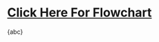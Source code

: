 # [Click Here For Flowchart](https://www.canva.com/design/DAGGC-O0FAo/TwbTUIBVbk1F2tRtVVLIXw/view?utm_content=DAGGC-O0FAo&utm_campaign=designshare&utm_medium=link&utm_source=editor)

{abc}
